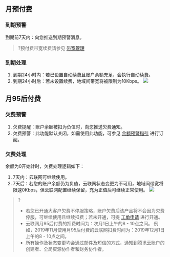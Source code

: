 ## 月预付费

### 到期预警
到期前7天内：向您推送到期预警消息。
>?预付费带宽续费请参见 [带宽管理](https://cloud.tencent.com/document/product/877/49860#.E6.9F.A5.E7.9C.8B.E6.9C.88.E9.A2.84.E4.BB.98.E8.B4.B9.E5.B8.A6.E5.AE.BD)
>

### 到期处理
1. 到期24小时内：若已设置自动续费且账户余额充足，会执行自动续费。
2. 到期24小时后：若未设置续费，地域间带宽将被限制为10Kbps。
![](https://main.qcloudimg.com/raw/33f6a51032573890eade796cf4456f85.png)

## 月95后付费
### 欠费预警
1. 欠费提醒：账户余额被扣为负值时，向您推送欠费通知。
2. 欠费预警：此功能默认关闭，如需使用此功能，可参见 [余额预警指引](https://cloud.tencent.com/document/product/555/9942) 进行订阅。

### 欠费处理
余额为0开始计时，欠费处理逻辑如下：
1. 7天内：云联网可继续使用。
2. 7天后：若您的账户余额仍为负值，云联网状态变更为不可用，地域间带宽将限速0Kbps，但云联网配置继续保留，充为正值后可继续正常使用。
![](https://main.qcloudimg.com/raw/1c50799818ae3d9a1cded63ec231cf29.png)

>?
>- 若您已开通大客户欠费不停服策略，账户欠费后该产品将不会因为欠费停服，可继续使用且继续扣费；若未开通，可提 [工单申请](https://console.cloud.tencent.com/workorder/category) 进行开通。
>- 云联网月95后付费的扣费时间为：次月1日上午的8 - 10点之间。
>例如，2019年11月使用月95后付费的云联网扣费时间为：2019年12月1日上午的8 - 10点之间。
>- 所有操作及状态变更均会通过邮件及短信的方式，通知到腾讯云账户的创建者、全局资源协作者和财务协作者。
>
